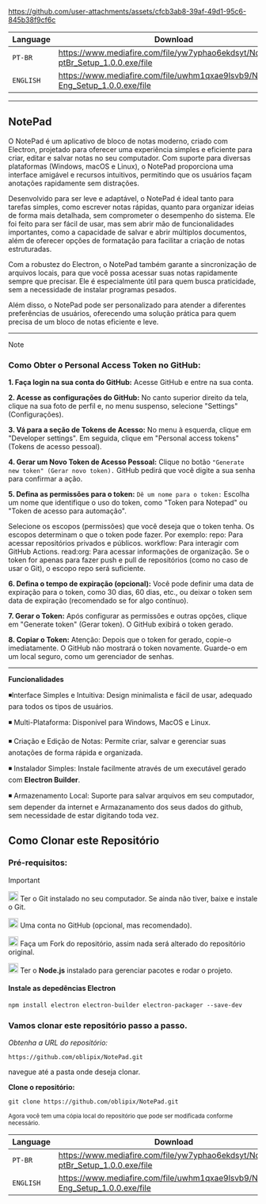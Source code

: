



https://github.com/user-attachments/assets/cfcb3ab8-39af-49d1-95c6-845b38f9cf6c








| Language | Download |
| --- | --- |
| `PT-BR`   | https://www.mediafire.com/file/yw7yphao6ekdsyt/Notepad-ptBr_Setup_1.0.0.exe/file |
| `ENGLISH` | https://www.mediafire.com/file/uwhm1qxae9lsvb9/Notepad-Eng_Setup_1.0.0.exe/file |







___
## NotePad




O NotePad é um aplicativo de bloco de notas moderno, criado com Electron, projetado para oferecer uma experiência simples e eficiente para criar, 
editar e salvar notas no seu computador. Com suporte para diversas plataformas (Windows, macOS e Linux), o NotePad proporciona uma interface amigável e recursos intuitivos,
permitindo que os usuários façam anotações rapidamente sem distrações.

Desenvolvido para ser leve e adaptável, o NotePad é ideal tanto para tarefas simples, como escrever notas rápidas, quanto para organizar ideias de forma mais detalhada, 
sem comprometer o desempenho do sistema. Ele foi feito para ser fácil de usar, mas sem abrir mão de funcionalidades importantes, como a capacidade de salvar e abrir múltiplos
documentos, além de oferecer opções de formatação para facilitar a criação de notas estruturadas.

Com a robustez do Electron, o NotePad também garante a sincronização de arquivos locais, para que você possa acessar suas notas rapidamente sempre que precisar.
Ele é especialmente útil para quem busca praticidade, sem a necessidade de instalar programas pesados.

Além disso, o NotePad pode ser personalizado para atender a diferentes preferências de usuários, oferecendo uma solução prática para quem precisa de um bloco de notas eficiente e leve.

___
> [!NOTE]
>  ### Como Obter o Personal Access Token no GitHub:
>
>
>
> **1. Faça login na sua conta do GitHub:**
> Acesse GitHub e entre na sua conta.
>
> **2. Acesse as configurações do GitHub:**
> No canto superior direito da tela, clique na sua foto de perfil e, no menu suspenso, selecione "Settings" (Configurações).
>
> **3. Vá para a seção de Tokens de Acesso:**
> No menu à esquerda, clique em "Developer settings".
> Em seguida, clique em "Personal access tokens" (Tokens de acesso pessoal).
>
> **4. Gerar um Novo Token de Acesso Pessoal:**
> Clique no botão ```"Generate new token" (Gerar novo token).```
> GitHub pedirá que você digite a sua senha para confirmar a ação.
>
> **5. Defina as permissões para o token:**
> ```Dê um nome para o token:``` Escolha um nome que identifique o uso do token, como "Token para Notepad" ou "Token de acesso para automação".
>
> Selecione os escopos (permissões) que você deseja que o token tenha. Os escopos determinam o que o token pode fazer. Por exemplo:
> repo: Para acessar repositórios privados e públicos.
> workflow: Para interagir com GitHub Actions.
> read:org: Para acessar informações de organização.
> Se o token for apenas para fazer push e pull de repositórios (como no caso de usar o Git), o escopo repo será suficiente.
>
> **6. Defina o tempo de expiração (opcional):**
> Você pode definir uma data de expiração para o token, como 30 dias, 60 dias, etc., ou deixar o token sem data de expiração (recomendado se for algo contínuo).
>
> **7. Gerar o Token:**
> Após configurar as permissões e outras opções, clique em "Generate token" (Gerar token).
> O GitHub exibirá o token gerado.
>
> **8. Copiar o Token:**
> Atenção: Depois que o token for gerado, copie-o imediatamente. O GitHub não mostrará o token novamente. Guarde-o em um local seguro, como um gerenciador de senhas.
>



___



**Funcionalidades**

◾Interface Simples e Intuitiva:  Design minimalista e fácil de usar, adequado para todos os tipos de usuários.

◾ Multi-Plataforma: Disponível para Windows, MacOS e Linux.

◾ Criação e Edição de Notas: Permite criar, salvar e gerenciar suas anotações de forma rápida e organizada.

◾ Instalador Simples: Instale facilmente através de um executável gerado com **Electron Builder**.

◾ Armazenamento Local: Suporte para salvar arquivos em seu computador, sem depender da internet e Armazanamento dos seus dados do github, sem necessidade de estar
digitando toda vez.






## Como Clonar este Repositório



### Pré-requisitos:

> [!IMPORTANT]
>  <img src="https://git-scm.com/images/logos/downloads/Git-Icon-1788C.png" alt="Git Logo" width="20"/> Ter o Git instalado no seu computador. Se ainda não tiver, baixe e instale o Git.
>
> 
>
>
>  <img src="https://github.githubassets.com/images/modules/logos_page/GitHub-Mark.png" alt="GitHub logo" width="20"/> Uma conta no GitHub (opcional, mas recomendado).
>
> 
>  <img src="https://img.icons8.com/ios/50/000000/code-fork.png" alt="Fork Icon" width="20"/>  Faça um Fork do repositório, assim nada será alterado do repositório original.
>
>
>
>
>   <img src="https://nodejs.org/static/images/logo.svg" alt="Node.js Logo" width="20"/> Ter o **Node.js** instalado para gerenciar pacotes e rodar o projeto.
>
>
>
>
>
> #### Instale as depedências Electron
>
> ```diff
> npm install electron electron-builder electron-packager --save-dev
>```
>
> 





  ### Vamos clonar este repositório passo a passo. 

  
_Obtenha a URL do repositório:_

` https://github.com/oblipix/NotePad.git `




navegue até a pasta onde deseja clonar.

**Clone o repositório:**

```diff
git clone https://github.com/oblipix/NotePad.git
```


<sub> Agora você tem uma cópia local do repositório que pode ser modificada conforme necessário. </sub>




| Language | Download |
| --- | --- |
| `PT-BR`   | https://www.mediafire.com/file/yw7yphao6ekdsyt/Notepad-ptBr_Setup_1.0.0.exe/file |
| `ENGLISH` | https://www.mediafire.com/file/uwhm1qxae9lsvb9/Notepad-Eng_Setup_1.0.0.exe/file |










